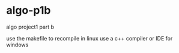 # algo-p1b
algo project1 part b


use the makefile to recompile in linux
use a c++ compiler or IDE for windows
